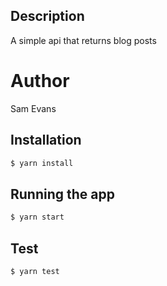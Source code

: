 ## Description

A simple api that returns blog posts

# Author

Sam Evans

## Installation

```bash
$ yarn install
```

## Running the app

```bash
$ yarn start
```

## Test

```bash
$ yarn test
```

